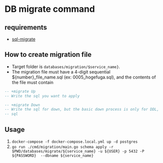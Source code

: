 # DB migrate command

## requirements
- [sql-migrate](https://github.com/rubenv/sql-migrate)

## How to create migration file
- Target folder is `databases/migration/$service_name}`.
- The migration file must have a 4-digit sequential ${number}_file_name.sql (ex: 0005_hogefuga.sql), and the contents of the file must contain

``` sql
-- +migrate Up
-- Write the sql you want to apply

-- +migrate Down
-- Write the sql for down, but the basic down process is only for DDL, and can be left blank when adding seed data.
-- sql
````

## Usage

1. `docker-compose -f docker-compose.local.yml up -d postgres`
2. `go run ./cmd/migration/main.go schema apply -r $PWD/databases/migrate/${service_name} -u ${USER} -p 5432 -P ${PASSWORD}  --dbname ${service_name}`
